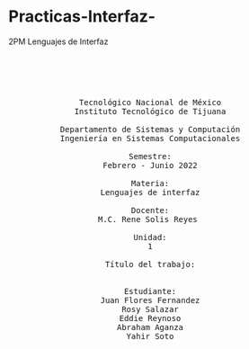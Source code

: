 # Practicas-Interfaz-
2PM Lenguajes de Interfaz
<pre>

	<p align=center>

Tecnológico Nacional de México
Instituto Tecnológico de Tijuana

Departamento de Sistemas y Computación
Ingeniería en Sistemas Computacionales

Semestre:
Febrero - Junio 2022

Materia:
Lenguajes de interfaz

Docente:
M.C. Rene Solis Reyes 

Unidad:
1

Título del trabajo:


Estudiante:
Juan Flores Fernandez
Rosy Salazar
Eddie Reynoso
Abraham Aganza
Yahir Soto


	</p>

</pre>
